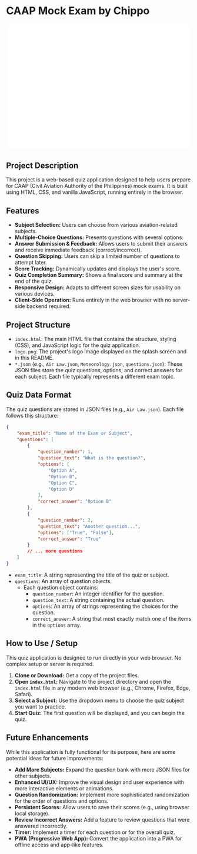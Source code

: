 # CAAP Mock Exam by Chippo

![Project Logo](logo.png)

## Project Description

This project is a web-based quiz application designed to help users prepare for CAAP (Civil Aviation Authority of the Philippines) mock exams. It is built using HTML, CSS, and vanilla JavaScript, running entirely in the browser.

## Features

*   **Subject Selection:** Users can choose from various aviation-related subjects.
*   **Multiple-Choice Questions:** Presents questions with several options.
*   **Answer Submission & Feedback:** Allows users to submit their answers and receive immediate feedback (correct/incorrect).
*   **Question Skipping:** Users can skip a limited number of questions to attempt later.
*   **Score Tracking:** Dynamically updates and displays the user's score.
*   **Quiz Completion Summary:** Shows a final score and summary at the end of the quiz.
*   **Responsive Design:** Adapts to different screen sizes for usability on various devices.
*   **Client-Side Operation:** Runs entirely in the web browser with no server-side backend required.

## Project Structure

*   `index.html`: The main HTML file that contains the structure, styling (CSS), and JavaScript logic for the quiz application.
*   `logo.png`: The project's logo image displayed on the splash screen and in this README.
*   `*.json` (e.g., `Air Law.json`, `Meteorology.json`, `questions.json`): These JSON files store the quiz questions, options, and correct answers for each subject. Each file typically represents a different exam topic.

## Quiz Data Format

The quiz questions are stored in JSON files (e.g., `Air Law.json`). Each file follows this structure:

```json
{
    "exam_title": "Name of the Exam or Subject",
    "questions": [
        {
            "question_number": 1,
            "question_text": "What is the question?",
            "options": [
                "Option A",
                "Option B",
                "Option C",
                "Option D"
            ],
            "correct_answer": "Option B"
        },
        {
            "question_number": 2,
            "question_text": "Another question...",
            "options": ["True", "False"],
            "correct_answer": "True"
        }
        // ... more questions
    ]
}
```

*   `exam_title`: A string representing the title of the quiz or subject.
*   `questions`: An array of question objects.
    *   Each question object contains:
        *   `question_number`: An integer identifier for the question.
        *   `question_text`: A string containing the actual question.
        *   `options`: An array of strings representing the choices for the question.
        *   `correct_answer`: A string that must exactly match one of the items in the `options` array.

## How to Use / Setup

This quiz application is designed to run directly in your web browser. No complex setup or server is required.

1.  **Clone or Download:** Get a copy of the project files.
2.  **Open `index.html`:** Navigate to the project directory and open the `index.html` file in any modern web browser (e.g., Chrome, Firefox, Edge, Safari).
3.  **Select a Subject:** Use the dropdown menu to choose the quiz subject you want to practice.
4.  **Start Quiz:** The first question will be displayed, and you can begin the quiz.

## Future Enhancements

While this application is fully functional for its purpose, here are some potential ideas for future improvements:

*   **Add More Subjects:** Expand the question bank with more JSON files for other subjects.
*   **Enhanced UI/UX:** Improve the visual design and user experience with more interactive elements or animations.
*   **Question Randomization:** Implement more sophisticated randomization for the order of questions and options.
*   **Persistent Scores:** Allow users to save their scores (e.g., using browser local storage).
*   **Review Incorrect Answers:** Add a feature to review questions that were answered incorrectly.
*   **Timer:** Implement a timer for each question or for the overall quiz.
*   **PWA (Progressive Web App):** Convert the application into a PWA for offline access and app-like features.
